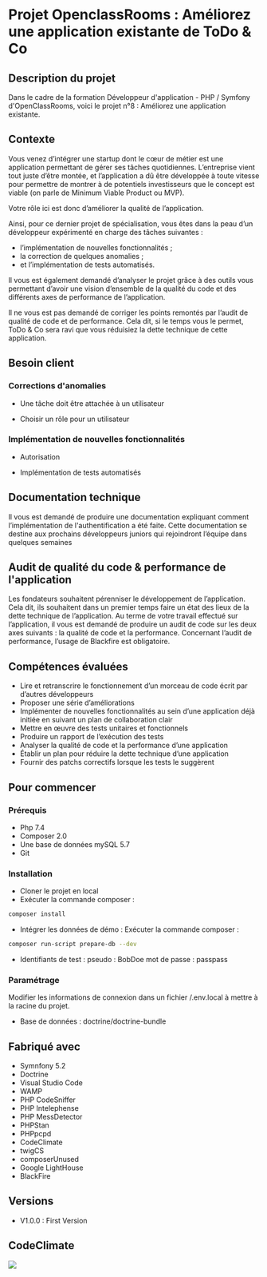 # Projet OpenclassRooms : Améliorez une application existante de ToDo & Co

## Description du projet

Dans le cadre de la formation Développeur d'application - PHP / Symfony d'OpenClassRooms, voici le projet n°8 : Améliorez une application existante.

## Contexte
Vous venez d’intégrer une startup dont le cœur de métier est une application permettant de gérer ses tâches quotidiennes. L’entreprise vient tout juste d’être montée, et l’application a dû être développée à toute vitesse pour permettre de montrer à de potentiels investisseurs que le concept est viable (on parle de Minimum Viable Product ou MVP).

Votre rôle ici est donc d’améliorer la qualité de l’application. 

Ainsi, pour ce dernier projet de spécialisation, vous êtes dans la peau d’un développeur expérimenté en charge des tâches suivantes :

- l’implémentation de nouvelles fonctionnalités ;
- la correction de quelques anomalies ;
- et l’implémentation de tests automatisés.

Il vous est également demandé d’analyser le projet grâce à des outils vous permettant d’avoir une vision d’ensemble de la qualité du code et des différents axes de performance de l’application.

Il ne vous est pas demandé de corriger les points remontés par l’audit de qualité de code et de performance. Cela dit, si le temps vous le permet, ToDo & Co sera ravi que vous réduisiez la dette technique de cette application.

## Besoin client
### Corrections d'anomalies

- Une tâche doit être attachée à un utilisateur

- Choisir un rôle pour un utilisateur

### Implémentation de nouvelles fonctionnalités
- Autorisation

- Implémentation de tests automatisés

## Documentation technique
Il vous est demandé de produire une documentation expliquant comment l’implémentation de l'authentification a été faite. Cette documentation se destine aux prochains développeurs juniors qui rejoindront l’équipe dans quelques semaines

## Audit de qualité du code & performance de l'application
Les fondateurs souhaitent pérenniser le développement de l’application. Cela dit, ils souhaitent dans un premier temps faire un état des lieux de la dette technique de l’application.
Au terme de votre travail effectué sur l’application, il vous est demandé de produire un audit de code sur les deux axes suivants : la qualité de code et la performance.
Concernant l’audit de performance, l’usage de Blackfire est obligatoire.

## Compétences évaluées

- Lire et retranscrire le fonctionnement d’un morceau de code écrit par d’autres développeurs
- Proposer une série d’améliorations
- Implémenter de nouvelles fonctionnalités au sein d’une application déjà initiée en suivant un plan de collaboration clair
- Mettre en œuvre des tests unitaires et fonctionnels
- Produire un rapport de l’exécution des tests
- Analyser la qualité de code et la performance d’une application
- Établir un plan pour réduire la dette technique d’une application
- Fournir des patchs correctifs lorsque les tests le suggèrent

## Pour commencer

### Prérequis

- Php 7.4
- Composer 2.0
- Une base de données mySQL 5.7
- Git

### Installation

- Cloner le projet en local
- Exécuter la commande composer :
```bash
composer install
```
- Intégrer les données de démo : Exécuter la commande composer : 
```bash
composer run-script prepare-db --dev
```
- Identifiants de test :
pseudo : BobDoe 
mot de passe : passpass


### Paramétrage

Modifier les informations de connexion dans un fichier /.env.local à mettre à la racine du projet.
- Base de données : doctrine/doctrine-bundle


## Fabriqué avec

* Symnfony 5.2
* Doctrine 
* Visual Studio Code
* WAMP
* PHP CodeSniffer
* PHP Intelephense
* PHP MessDetector
* PHPStan
* PHPpcpd
* CodeClimate
* twigCS
* composerUnused
* Google LightHouse
* BlackFire

## Versions
- V1.0.0 : First Version


## CodeClimate
<a href="https://codeclimate.com/github/Toasted201/OpenClassroom_P08/maintainability"><img src="https://api.codeclimate.com/v1/badges/b04f64f1746fdfaabee2/maintainability" /></a>

